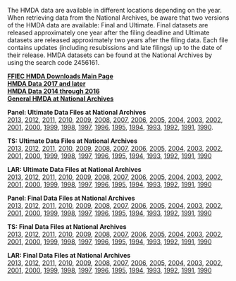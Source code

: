 The HMDA data are available in different locations depending on the year. When retrieving data from the National Archives, be aware that two versions of the HMDA data are available: Final and Ultimate. Final datasets are released approximately one year after the filing deadline and Ultimate datasets are released approximately two years after the filing data. Each file contains updates (including resubissions and late filings) up to the date of their release. HMDA datasets can be found at the National Archives by using the search code 2456161.


**[FFIEC HMDA Downloads Main Page](https://www.ffiec.gov/hmda/hmdaflat.htm)**\
**[HMDA Data 2017 and later](https://ffiec.cfpb.gov/data-publication/)**\
**[HMDA Data 2014 through 2016](https://www.ffiec.gov/hmda/hmdaflat.htm)**\
**[General HMDA at National Archives](https://catalog.archives.gov/search?q=*:*&f.ancestorNaIds=2456161&sort=naIdSort%20asc)**


**Panel: Ultimate Data Files at National Archives**\
[2013](https://catalog.archives.gov/id/34622031), [2012](https://catalog.archives.gov/id/18492786), [2011](https://catalog.archives.gov/id/12008428), [2010](https://catalog.archives.gov/id/12008426), [2009](https://catalog.archives.gov/id/6857812), [2008](https://catalog.archives.gov/id/6853161), [2007](https://catalog.archives.gov/id/6853160), [2006](https://catalog.archives.gov/id/6704540), [2005](https://catalog.archives.gov/id/6704536), [2004](https://catalog.archives.gov/id/5716417), [2003](https://catalog.archives.gov/id/2580749), [2002](https://catalog.archives.gov/id/2580743), [2001](https://catalog.archives.gov/id/2580737), [2000](https://catalog.archives.gov/id/2580731), [1999](https://catalog.archives.gov/id/2580725), [1998](https://catalog.archives.gov/id/2580719), [1997](https://catalog.archives.gov/id/2580713), [1996](https://catalog.archives.gov/id/2580707), [1995](https://catalog.archives.gov/id/2580701), [1994](https://catalog.archives.gov/id/2580695), [1993](https://catalog.archives.gov/id/2580689), [1992](https://catalog.archives.gov/id/2580683), [1991](https://catalog.archives.gov/id/2580677), [1990](https://catalog.archives.gov/id/2580671). 

**TS: Ultimate Data Files at National Archives**\
[2013](https://catalog.archives.gov/id/34531090), [2012](https://catalog.archives.gov/id/18491749), [2011](https://catalog.archives.gov/id/12008361), [2010](https://catalog.archives.gov/id/12008335), [2009](https://catalog.archives.gov/id/6872003), [2008](https://catalog.archives.gov/id/6852886), [2007](https://catalog.archives.gov/id/6852885), [2006](https://catalog.archives.gov/id/6850587), [2005](https://catalog.archives.gov/id/6850586), [2004](https://catalog.archives.gov/id/5716419), [2003](https://catalog.archives.gov/id/2580746), [2002](https://catalog.archives.gov/id/2580740), [2001](https://catalog.archives.gov/id/2580734), [2000](https://catalog.archives.gov/id/2580728), [1999](https://catalog.archives.gov/id/2580722), [1998](https://catalog.archives.gov/id/2580716), [1997](https://catalog.archives.gov/id/2580710), [1996](https://catalog.archives.gov/id/2580704), [1995](https://catalog.archives.gov/id/2580698), [1994](https://catalog.archives.gov/id/2580692), [1993](https://catalog.archives.gov/id/2580686), [1992](https://catalog.archives.gov/id/2580680), [1991](https://catalog.archives.gov/id/2580674), [1990](https://catalog.archives.gov/id/2580668)

**LAR: Ultimate Data Files at National Archives**\
[2013](https://catalog.archives.gov/id/34618164), [2012](https://catalog.archives.gov/id/18491490), [2011](https://catalog.archives.gov/id/12008312), [2010](https://catalog.archives.gov/id/12008309), [2009](https://catalog.archives.gov/id/6872010), [2008](https://catalog.archives.gov/id/6852884), [2007](https://catalog.archives.gov/id/6852883), [2006](https://catalog.archives.gov/id/6850584), [2005](https://catalog.archives.gov/id/6850582), [2004](https://catalog.archives.gov/id/5716418), [2003](https://catalog.archives.gov/id/2580747), [2002](https://catalog.archives.gov/id/2580741), [2001](https://catalog.archives.gov/id/2580735), [2000](https://catalog.archives.gov/id/2580729), [1999](https://catalog.archives.gov/id/2580723), [1998](https://catalog.archives.gov/id/2580717), [1997](https://catalog.archives.gov/id/2580711), [1996](https://catalog.archives.gov/id/2580705), [1995](https://catalog.archives.gov/id/2580699), [1994](https://catalog.archives.gov/id/2580693), [1993](https://catalog.archives.gov/id/2580687), [1992](https://catalog.archives.gov/id/2580681), [1991](https://catalog.archives.gov/id/2580675), [1990](https://catalog.archives.gov/id/2580669)

**Panel: Final Data Files at National Archives**\
[2013](https://catalog.archives.gov/id/34623447), [2012](https://catalog.archives.gov/id/18492561), [2011](https://catalog.archives.gov/id/12008427), [2010](https://catalog.archives.gov/id/12008388), [2009](https://catalog.archives.gov/id/6857817), [2008](https://catalog.archives.gov/id/6853149), [2007](https://catalog.archives.gov/id/6853148), [2006](https://catalog.archives.gov/id/6679059), [2005](https://catalog.archives.gov/id/6678822), [2004](https://catalog.archives.gov/id/5716392), [2003](https://catalog.archives.gov/id/2580748), [2002](https://catalog.archives.gov/id/2580742), [2001](https://catalog.archives.gov/id/2580736), [2000](https://catalog.archives.gov/id/2580730), [1999](https://catalog.archives.gov/id/2580724), [1998](https://catalog.archives.gov/id/2580718), [1997](https://catalog.archives.gov/id/2580712), [1996](https://catalog.archives.gov/id/2580706), [1995](https://catalog.archives.gov/id/2580700), [1994](https://catalog.archives.gov/id/2580694), [1993](https://catalog.archives.gov/id/2580688), [1992](https://catalog.archives.gov/id/2580682), [1991](https://catalog.archives.gov/id/2580676), [1990](https://catalog.archives.gov/id/2580670)

**TS: Final Data Files at National Archives**\
[2013](https://catalog.archives.gov/id/18492561), [2012](https://catalog.archives.gov/id/18492188), [2011](https://catalog.archives.gov/id/12008370), [2010](https://catalog.archives.gov/id/12008365), [2009](https://catalog.archives.gov/id/6872005), [2008](https://catalog.archives.gov/id/6853154), [2007](https://catalog.archives.gov/id/6853153), [2006](https://catalog.archives.gov/id/5752991), [2005](https://catalog.archives.gov/id/5752990), [2004](https://catalog.archives.gov/id/5716421), [2003](https://catalog.archives.gov/id/2580744), [2002](https://catalog.archives.gov/id/2580738), [2001](https://catalog.archives.gov/id/2580732), [2000](https://catalog.archives.gov/id/2580726), [1999](https://catalog.archives.gov/id/2580720), [1998](https://catalog.archives.gov/id/2580714), [1997](https://catalog.archives.gov/id/2580708), [1996](https://catalog.archives.gov/id/2580702), [1995](https://catalog.archives.gov/id/2580696), [1994](https://catalog.archives.gov/id/2580690), [1993](https://catalog.archives.gov/id/2580684), [1992](https://catalog.archives.gov/id/2580678), [1991](https://catalog.archives.gov/id/2580672), [1990](https://catalog.archives.gov/id/2580666)

**LAR: Final Data Files at National Archives**\
[2013](https://catalog.archives.gov/id/34619970), [2012](https://catalog.archives.gov/id/18491177), [2011](https://catalog.archives.gov/id/12008319), [2010](https://catalog.archives.gov/id/12008332), [2009](https://catalog.archives.gov/id/6872007), [2008](https://catalog.archives.gov/id/6853152), [2007](https://catalog.archives.gov/id/6853151), [2006](https://catalog.archives.gov/id/5752994), [2005](https://catalog.archives.gov/id/5752989), [2004](https://catalog.archives.gov/id/5716420), [2003](https://catalog.archives.gov/id/2580745), [2002](https://catalog.archives.gov/id/2580739), [2001](https://catalog.archives.gov/id/2580733), [2000](https://catalog.archives.gov/id/2580727), [1999](https://catalog.archives.gov/id/2580721), [1998](https://catalog.archives.gov/id/2580715), [1997](https://catalog.archives.gov/id/75696741), [1996](https://catalog.archives.gov/id/2580703), [1995](https://catalog.archives.gov/id/2580697), [1994](https://catalog.archives.gov/id/2580691), [1993](https://catalog.archives.gov/id/75696735), [1992](https://catalog.archives.gov/id/2580679), [1991](https://catalog.archives.gov/id/2580673), [1990](https://catalog.archives.gov/id/2580667)